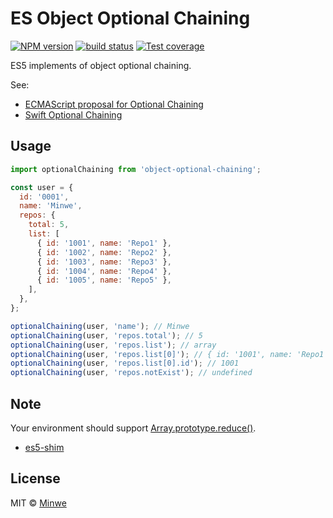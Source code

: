 # ES Object Optional Chaining

[![NPM version][npm-image]][npm-url]
[![build status][travis-image]][travis-url]
[![Test coverage][coveralls-image]][coveralls-url]

[npm-image]: http://img.shields.io/npm/v/object-optional-chaining.svg?style=flat-square
[npm-url]: http://npmjs.org/package/object-optional-chaining
[travis-image]: https://img.shields.io/travis/minwe/optional-chaining.svg?style=flat-square
[travis-url]: https://travis-ci.org/minwe/optional-chaining
[coveralls-image]: https://img.shields.io/coveralls/minwe/optional-chaining.svg?style=flat-square
[coveralls-url]: https://coveralls.io/r/minwe/optional-chaining?branch=master

ES5 implements of object optional chaining.

See:

- [ECMAScript proposal for Optional Chaining](https://github.com/claudepache/es-optional-chaining)
- [Swift Optional Chaining](https://developer.apple.com/library/content/documentation/Swift/Conceptual/Swift_Programming_Language/OptionalChaining.html)

## Usage

```javascript
import optionalChaining from 'object-optional-chaining';

const user = {
  id: '0001',
  name: 'Minwe',
  repos: {
    total: 5,
    list: [
      { id: '1001', name: 'Repo1' },
      { id: '1002', name: 'Repo2' },
      { id: '1003', name: 'Repo3' },
      { id: '1004', name: 'Repo4' },
      { id: '1005', name: 'Repo5' },
    ],
  },
};

optionalChaining(user, 'name'); // Minwe
optionalChaining(user, 'repos.total'); // 5
optionalChaining(user, 'repos.list'); // array
optionalChaining(user, 'repos.list[0]'); // { id: '1001', name: 'Repo1' }
optionalChaining(user, 'repos.list[0].id'); // 1001
optionalChaining(user, 'repos.notExist'); // undefined
```

## Note

Your environment should support [Array.prototype.reduce()](https://developer.mozilla.org/en-US/docs/Web/JavaScript/Reference/Global_Objects/Array/Reduce).

- [es5-shim](https://github.com/es-shims/es5-shim)

## License

MIT © [Minwe](https://github.com/minwe)
